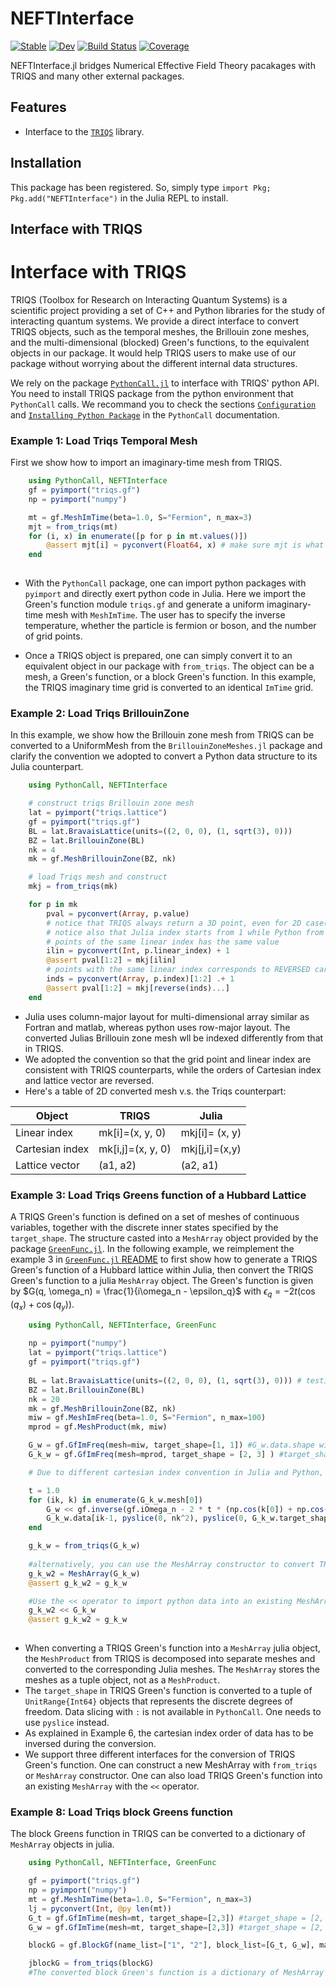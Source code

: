 # NEFTInterface

[![Stable](https://img.shields.io/badge/docs-stable-blue.svg)](https://numericaleft.github.io/NEFTInterface.jl/stable/)
[![Dev](https://img.shields.io/badge/docs-dev-blue.svg)](https://numericaleft.github.io/NEFTInterface.jl/dev/)
[![Build Status](https://github.com/numericaleft/NEFTInterface.jl/actions/workflows/CI.yml/badge.svg?branch=main)](https://github.com/numericaleft/NEFTInterface.jl/actions/workflows/CI.yml?query=branch%3Amain)
[![Coverage](https://codecov.io/gh/numericaleft/NEFTInterface.jl/branch/main/graph/badge.svg)](https://codecov.io/gh/numericaleft/NEFTInterface.jl)

NEFTInterface.jl bridges Numerical Effective Field Theory pacakages with TRIQS and many other external packages.

## Features
 - Interface to the [`TRIQS`](https://triqs.github.io/) library.
 
## Installation
This package has been registered. So, simply type `import Pkg; Pkg.add("NEFTInterface")` in the Julia REPL to install.

## Interface with TRIQS
#  Interface with TRIQS

TRIQS (Toolbox for Research on Interacting Quantum Systems) is a scientific project providing a set of C++ and Python libraries for the study of interacting quantum systems. We provide a direct interface to convert TRIQS objects, such as the temporal meshes, the Brillouin zone meshes, and the  multi-dimensional (blocked) Green's functions, to the equivalent objects in our package. It would help TRIQS users to make use of our package without worrying about the different internal data structures.

We rely on the package [`PythonCall.jl`](https://github.com/cjdoris/PythonCall.jl) to interface with TRIQS' python API. You need to install TRIQS package from the python environment that `PythonCall` calls. We recommand you to check the sections [`Configuration`](https://cjdoris.github.io/PythonCall.jl/stable/pythoncall/#pythoncall-config) and [`Installing Python Package`](https://cjdoris.github.io/PythonCall.jl/stable/pythoncall/#python-deps) in the `PythonCall` documentation.

### Example 1: Load Triqs Temporal Mesh
First we show how to import an imaginary-time mesh from TRIQS.
```julia
    using PythonCall, NEFTInterface
    gf = pyimport("triqs.gf")
    np = pyimport("numpy")

    mt = gf.MeshImTime(beta=1.0, S="Fermion", n_max=3)
    mjt = from_triqs(mt)
    for (i, x) in enumerate([p for p in mt.values()])
        @assert mjt[i] ≈ pyconvert(Float64, x) # make sure mjt is what we want
    end
    
```
- With the `PythonCall` package, one can import python packages with `pyimport` and directly exert python code in Julia. Here we import the Green's function module `triqs.gf` and generate a uniform imaginary-time mesh with `MeshImTime`. The user has to specify the inverse temperature,  whether the particle is fermion or boson, and the number of grid points.

- Once a TRIQS object is prepared, one can simply convert it to an equivalent object in our package with `from_triqs`. The object can be a mesh, a Green's function, or a block Green's function. In this example, the TRIQS imaginary time grid is converted to an identical `ImTime` grid.

### Example 2: Load Triqs BrillouinZone

In this example, we show how the Brillouin zone mesh from TRIQS can be converted to a UniformMesh from the `BrillouinZoneMeshes.jl` package and clarify the convention we adopted to convert a Python data structure to its Julia counterpart.

```julia
    using PythonCall, NEFTInterface

    # construct triqs Brillouin zone mesh
    lat = pyimport("triqs.lattice")
    gf = pyimport("triqs.gf")
    BL = lat.BravaisLattice(units=((2, 0, 0), (1, sqrt(3), 0))) 
    BZ = lat.BrillouinZone(BL)
    nk = 4
    mk = gf.MeshBrillouinZone(BZ, nk)

    # load Triqs mesh and construct 
    mkj = from_triqs(mk)

    for p in mk
        pval = pyconvert(Array, p.value)
        # notice that TRIQS always return a 3D point, even for 2D case(where z is always 0)
        # notice also that Julia index starts from 1 while Python from 0
        # points of the same linear index has the same value
        ilin = pyconvert(Int, p.linear_index) + 1
        @assert pval[1:2] ≈ mkj[ilin]
        # points with the same linear index corresponds to REVERSED cartesian index
        inds = pyconvert(Array, p.index)[1:2] .+ 1
        @assert pval[1:2] ≈ mkj[reverse(inds)...]
    end
```

- Julia uses column-major layout for multi-dimensional array similar as Fortran and matlab, whereas python uses row-major layout. The converted Julias Brillouin zone mesh wll be indexed differently from that in TRIQS.
- We adopted the convention so that the grid point and linear index are consistent with TRIQS counterparts, while the orders of Cartesian index
and lattice vector are reversed.
- Here's a table of 2D converted mesh v.s. the Triqs counterpart:

| Object          | TRIQS             | Julia          |
| --------------- | ----------------- | -------------- |
| Linear index    | mk[i]=(x, y, 0)   | mkj[i]= (x, y) |
| Cartesian index | mk[i,j]=(x, y, 0) | mkj[j,i]=(x,y) |
| Lattice vector  | (a1, a2)          | (a2, a1)       |

### Example 3: Load Triqs Greens function of a Hubbard Lattice

A TRIQS Green's function is defined on a set of meshes of continuous variables, together with the discrete inner states specified by the `target_shape`. The structure casted into a `MeshArray` object provided by the package [`GreenFunc.jl`](https://github.com/numericalEFT/GreenFunc.jl). In the following example, we reimplement the example 3 in [`GreenFunc.jl` README](https://github.com/numericalEFT/GreenFunc.jl) to first show how to generate a TRIQS Green's function of a Hubbard lattice within Julia, then convert the TRIQS Green's function to a julia `MeshArray` object. The Green's function is given by $G(q, \omega_n) = \frac{1}{i\omega_n - \epsilon_q}$ with $\epsilon_q = -2t(\cos(q_x)+\cos(q_y))$. 

```julia
    using PythonCall, NEFTInterface, GreenFunc
    
    np = pyimport("numpy")
    lat = pyimport("triqs.lattice")
    gf = pyimport("triqs.gf")
    
    BL = lat.BravaisLattice(units=((2, 0, 0), (1, sqrt(3), 0))) # testing with a triangular lattice so that exchanged index makes a difference
    BZ = lat.BrillouinZone(BL)
    nk = 20
    mk = gf.MeshBrillouinZone(BZ, nk)
    miw = gf.MeshImFreq(beta=1.0, S="Fermion", n_max=100)
    mprod = gf.MeshProduct(mk, miw)

    G_w = gf.GfImFreq(mesh=miw, target_shape=[1, 1]) #G_w.data.shape will be [201, 1, 1]
    G_k_w = gf.GfImFreq(mesh=mprod, target_shape = [2, 3] ) #target_shape = [2, 3] --> innerstate = [3, 2]

    # Due to different cartesian index convention in Julia and Python, the data g_k_w[n, m, iw, ik] corresponds to G_k_w.data[ik-1, iw-1, m-1, n-1])

    t = 1.0
    for (ik, k) in enumerate(G_k_w.mesh[0])
        G_w << gf.inverse(gf.iOmega_n - 2 * t * (np.cos(k[0]) + np.cos(k[1])))
        G_k_w.data[ik-1, pyslice(0, nk^2), pyslice(0, G_k_w.target_shape[0]) , pyslice(0,G_k_w.target_shape[1])] = G_w.data[pyslice(0, nk^2), pyslice(0, G_w.target_shape[0]) , pyslice(0,G_w.target_shape[1])] #pyslice = :      
    end

    g_k_w = from_triqs(G_k_w)
    
    #alternatively, you can use the MeshArray constructor to convert TRIQS Green's function to a MeshArray
    g_k_w2 = MeshArray(G_k_w) 
    @assert g_k_w2 ≈ g_k_w

    #Use the << operator to import python data into an existing MeshArray 
    g_k_w2 << G_k_w
    @assert g_k_w2 ≈ g_k_w
    
```
- When converting a TRIQS Green's function into a `MeshArray` julia object, the `MeshProduct` from TRIQS is decomposed into separate meshes and converted to the corresponding Julia meshes. The `MeshArray` stores the meshes as a tuple object, not as a `MeshProduct`.
- The `target_shape` in TRIQS Green's function is converted to a tuple of `UnitRange{Int64}` objects that represents the discrete degrees of freedom. Data slicing with `:` is not available in `PythonCall`. One needs to use `pyslice` instead.
- As explained in Example 6, the cartesian index order of data has to be inversed during the conversion.
- We support three different interfaces for the conversion of TRIQS Green's function. One can construct a new MeshArray with `from_triqs` or `MeshArray` constructor. One can also load TRIQS Green's function into an existing `MeshArray` with the `<<` operator.

### Example 8: Load Triqs block Greens function

The block Greens function in TRIQS can be converted to a dictionary of `MeshArray` objects in julia. 

```julia
    using PythonCall, NEFTInterface, GreenFunc

    gf = pyimport("triqs.gf")
    np = pyimport("numpy")
    mt = gf.MeshImTime(beta=1.0, S="Fermion", n_max=3)
    lj = pyconvert(Int, @py len(mt))
    G_t = gf.GfImTime(mesh=mt, target_shape=[2,3]) #target_shape = [2, 3] --> innerstate = [3, 2]
    G_w = gf.GfImTime(mesh=mt, target_shape=[2,3]) #target_shape = [2, 3] --> innerstate = [3, 2]

    blockG = gf.BlockGf(name_list=["1", "2"], block_list=[G_t, G_w], make_copies=false)

    jblockG = from_triqs(blockG) 
    #The converted block Green's function is a dictionary of MeshArray corresponding to TRIQS block Green's function. The mapping between them is: jblockG["name"][i1, i2, t] = blockG["name"].data[t-1, i2-1, i1-1]

```